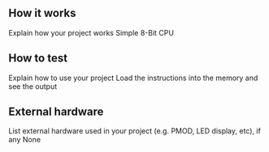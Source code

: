 <!---

This file is used to generate your project datasheet. Please fill in the information below and delete any unused
sections.

You can also include images in this folder and reference them in the markdown. Each image must be less than
512 kb in size, and the combined size of all images must be less than 1 MB.
-->

## How it works

Explain how your project works
Simple 8-Bit CPU
## How to test

Explain how to use your project
Load the instructions into the memory and see the output
## External hardware

List external hardware used in your project (e.g. PMOD, LED display, etc), if any
None